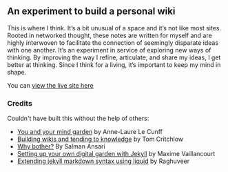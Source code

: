 ## An experiment to build a personal wiki
This is where I think. It’s a bit unusual of a space and it’s not like most sites. Rooted in networked thought, these notes are written for myself and are highly interwoven to facilitate the connection of seemingly disparate ideas with one another. It’s an experiment in service of exploring new ways of thinking. By improving the way I refine, articulate, and share my ideas, I get better at thinking. Since I think for a living, it’s important to keep my mind in shape.

You can [view the live site here](https://tannenbaum.netlify.app/)

### Credits
Couldn't have built this without the help of others:
- [You and your mind garden](https://nesslabs.com/mind-garden) by Anne-Laure Le Cunff
- [Building wikis and tending to knowledge](https://tomcritchlow.com/blogchains/digital-gardens/) by Tom Critchlow
- [Why bother?](https://salman.io/posts/why-bother/) By Salman Ansari
- [Setting up your own digital garden with Jekyll](https://maximevaillancourt.com/blog/setting-up-your-own-digital-garden-with-jekyll) by Maxime Vaillancourt
- [Extending jekyll markdown syntax using liquid](https://www.raghuveer.net/posts/extending-jekyll-markdown-syntax-using-liquid) by Raghuveer
